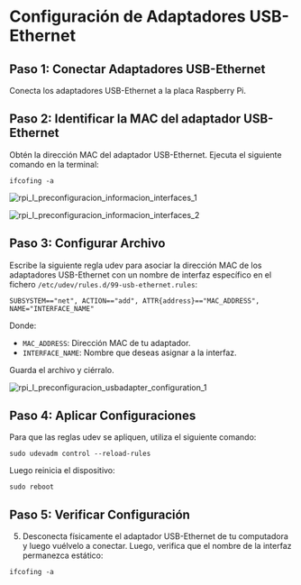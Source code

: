 
# Configuración de Adaptadores USB-Ethernet


## Paso 1: Conectar Adaptadores USB-Ethernet

Conecta los adaptadores USB-Ethernet a la placa Raspberry Pi.

## Paso 2: Identificar la MAC del adaptador USB-Ethernet

Obtén la dirección MAC del adaptador USB-Ethernet. Ejecuta el siguiente comando en la terminal:

```shell
ifcofing -a
```
![rpi_I_preconfiguracion_informacion_interfaces_1](https://github.com/AndresYE/Network_Service_on_Containers/assets/113482367/7f3428bc-0266-4475-b0ef-95a875110f2c)

![rpi_I_preconfiguracion_informacion_interfaces_2](https://github.com/AndresYE/Network_Service_on_Containers/assets/113482367/1bf135a2-8623-4d0c-8117-c065b8b70b97)

## Paso 3: Configurar Archivo
Escribe la siguiente regla udev para asociar la dirección MAC de los adaptadores USB-Ethernet con un nombre de interfaz específico en el fichero `/etc/udev/rules.d/99-usb-ethernet.rules`:

```shell
SUBSYSTEM=="net", ACTION=="add", ATTR{address}=="MAC_ADDRESS", NAME="INTERFACE_NAME"
```
Donde:
- `MAC_ADDRESS`: Dirección MAC de tu adaptador.
- `INTERFACE_NAME`: Nombre que deseas asignar a la interfaz.

Guarda el archivo y ciérralo.

![rpi_I_preconfiguracion_usbadapter_configuration_1](https://github.com/AndresYE/Network_Service_on_Containers/assets/113482367/91b92bfe-bfb5-4849-a0e3-858dfa121043)

## Paso 4: Aplicar Configuraciones

Para que las reglas udev se apliquen, utiliza el siguiente comando:

```shell
sudo udevadm control --reload-rules
```
Luego reinicia el dispositivo:

```shell
sudo reboot
```

## Paso 5: Verificar Configuración

5. Desconecta físicamente el adaptador USB-Ethernet de tu computadora y luego vuélvelo a conectar. Luego, verifica que el nombre de la interfaz permanezca estático:

```shell
ifcofing -a
```
